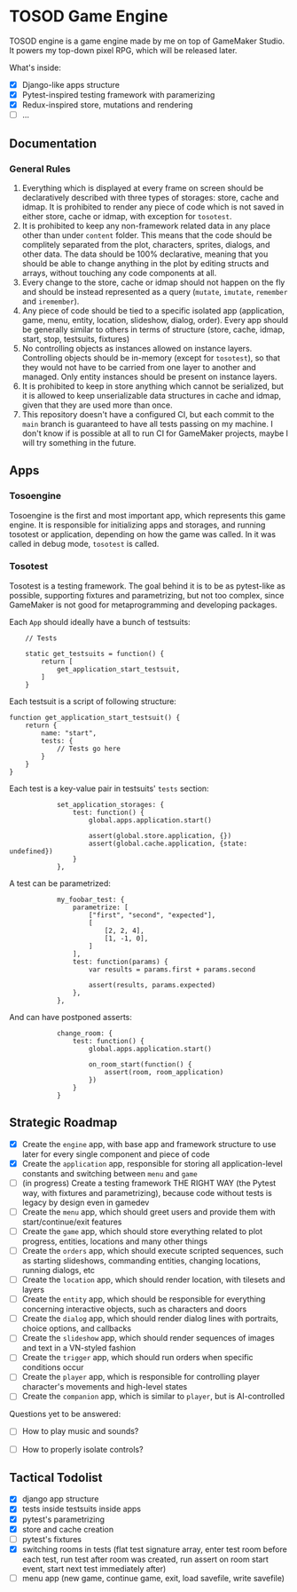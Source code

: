 # TOSOD Game Engine

TOSOD engine is a game engine made by me on top of GameMaker Studio. It powers my top-down pixel RPG, which will be released later.

What's inside:
- [x] Django-like apps structure
- [x] Pytest-inspired testing framework with paramerizing
- [x] Redux-inspired store, mutations and rendering
- [ ] ...

## Documentation

### General Rules

1. Everything which is displayed at every frame on screen should be declaratively described with three types of storages: store, cache and idmap. It is prohibited to render any piece of code which is not saved in either store, cache or idmap, with exception for `tosotest`.
2. It is prohibited to keep any non-framework related data in any place other than under `content` folder. This means that the code should be complitely separated from the plot, characters, sprites, dialogs, and other data. The data should be 100% declarative, meaning that you should be able to change anything in the plot by editing structs and arrays, without touching any code components at all.
3. Every change to the store, cache or idmap should not happen on the fly and should be instead represented as a query (`mutate`, `imutate`, `remember` and `iremember`). 
4. Any piece of code should be tied to a specific isolated app (application, game, menu, entity, location, slideshow, dialog, order). Every app should be generally similar to others in terms of structure (store, cache, idmap, start, stop, testsuits, fixtures)
5. No controlling objects as instances allowed on instance layers. Controlling objects should be in-memory (except for `tosotest`), so that they would not have to be carried from one layer to another and managed. Only entity instances should be present on instance layers.
6. It is prohibited to keep in store anything which cannot be serialized, but it is allowed to keep unserializable data structures in cache and idmap, given that they are used more than once.
7. This repository doesn't have a configured CI, but each commit to the `main` branch is guaranteed to have all tests passing on my machine. I don't know if is possible at all to run CI for GameMaker projects, maybe I will try something in the future.

## Apps

### Tosoengine

Tosoengine is the first and most important app, which represents this game engine. It is responsible for initializing apps and storages, and running tosotest or application, depending on how the game was called. In it was called in debug mode, `tosotest` is called.

### Tosotest

Tosotest is a testing framework. The goal behind it is to be as pytest-like as possible, supporting fixtures and parametrizing, but not too complex, since GameMaker is not good for metaprogramming and developing packages.

Each `App` should ideally have a bunch of testsuits:
```
	// Tests
	
	static get_testsuits = function() {
		return [
			get_application_start_testsuit,
		]
	}
```

Each testsuit is a script of following structure:
```
function get_application_start_testsuit() {
	return {
		name: "start",
		tests: {
            // Tests go here
		}
	}
}
```

Each test is a key-value pair in testsuits' `tests` section:

```
			set_application_storages: {
				test: function() {
					global.apps.application.start()
					
					assert(global.store.application, {})
					assert(global.cache.application, {state: undefined})
				}
			},
```

A test can be parametrized:

```
			my_foobar_test: {
				parametrize: [
					["first", "second", "expected"],
					[
						[2, 2, 4],
						[1, -1, 0],
					]
				],
				test: function(params) {
					var results = params.first + params.second
					
					assert(results, params.expected)
				},
			},
```

And can have postponed asserts:
```
			change_room: {
				test: function() {
					global.apps.application.start()

					on_room_start(function() {
						assert(room, room_application)
					})
				}
			}
```



## Strategic Roadmap

- [x] Create the `engine` app, with base app and framework structure to use later for every single component and piece of code
- [x] Create the `application` app, responsible for storing all application-level constants and switching between `menu` and `game`  
- [ ] (in progress) Create a testing framework THE RIGHT WAY (the Pytest way, with fixtures and parametrizing), because code without tests is legacy by design even in gamedev
- [ ] Create the `menu` app, which should greet users and provide them with start/continue/exit features
- [ ] Create the `game` app, which should store everything related to plot progress, entities, locations and many other things
- [ ] Create the `orders` app, which should execute scripted sequences, such as starting slideshows, commanding entities, changing locations, running dialogs, etc
- [ ] Create the `location` app, which should render location, with tilesets and layers
- [ ] Create the `entity` app, which should be responsible for everything concerning interactive objects, such as characters and doors
- [ ] Create the `dialog` app, which should render dialog lines with portraits, choice options, and callbacks
- [ ] Create the `slideshow` app, which should render sequences of images and text in a VN-styled fashion
- [ ] Create the `trigger` app, which should run orders when specific conditions occur
- [ ] Create the `player` app, which is responsible for controlling player character's movements and high-level states
- [ ] Create the `companion` app, which is similar to `player`, but is AI-controlled

Questions yet to be answered:
- [ ] How to play music and sounds?
- [ ] How to properly isolate controls?


## Tactical Todolist

- [x] django app structure
- [x] tests inside testsuits inside apps
- [x] pytest's parametrizing
- [x] store and cache creation
- [ ] pytest's fixtures
- [x] switching rooms in tests (flat test signature array, enter test room before each test, run test after room was created, run assert on room start event, start next test immediately after)
- [ ] menu app (new game, continue game, exit, load savefile, write savefile)
